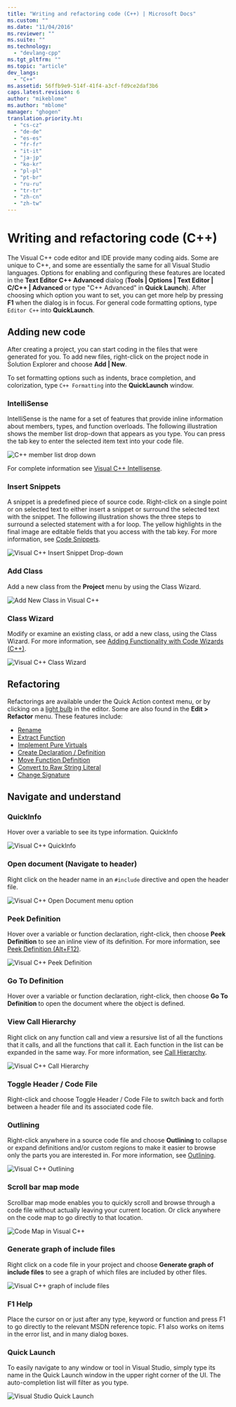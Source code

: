 ```yaml
---
title: "Writing and refactoring code (C++) | Microsoft Docs"
ms.custom: ""
ms.date: "11/04/2016"
ms.reviewer: ""
ms.suite: ""
ms.technology: 
  - "devlang-cpp"
ms.tgt_pltfrm: ""
ms.topic: "article"
dev_langs: 
  - "C++"
ms.assetid: 56ffb9e9-514f-41f4-a3cf-fd9ce2daf3b6
caps.latest.revision: 6
author: "mikeblome"
ms.author: "mblome"
manager: "ghogen"
translation.priority.ht: 
  - "cs-cz"
  - "de-de"
  - "es-es"
  - "fr-fr"
  - "it-it"
  - "ja-jp"
  - "ko-kr"
  - "pl-pl"
  - "pt-br"
  - "ru-ru"
  - "tr-tr"
  - "zh-cn"
  - "zh-tw"
---
```

# Writing and refactoring code (C++)
The Visual C++ code editor and IDE provide many coding aids. Some are unique to C++, and some are essentially the same for all Visual Studio languages. Options for enabling and configuring these features are located in the **Text Editor C++ Advanced** dialog (**Tools &#124; Options &#124; Text Editor &#124; C/C++ &#124; Advanced** or type "C++ Advanced" in **Quick Launch**). After choosing which option you want to set, you can get more help by pressing **F1** when the dialog is in focus. For general code formatting options, type `Editor C++` into **QuickLaunch**.  
  
## Adding new code  
 After creating a project, you can start coding in the files that were generated for you. To add new files, right-click on the project node in Solution Explorer and choose **Add &#124; New**.  
  
 To set formatting options such as indents, brace completion, and colorization, type `C++ Formatting` into the **QuickLaunch** window.  
  
### IntelliSense  
 IntelliSense is the name for a set of features that provide inline information about members, types, and function overloads. The following illustration shows the member list drop-down that appears as you type. You can press the tab key to enter the selected item text into your code file.  
  
 ![C&#43;&#43; member list drop down](../ide/media/vs2015_cpp_statement_completion.png "vs2015_cpp_statement_completion")  
  
 For complete information see [Visual C++ Intellisense](/visualstudio/ide/visual-cpp-intellisense).  
  
### Insert Snippets  
 A snippet is a predefined piece of source code. Right-click on a single point or on selected text to either insert a snippet or surround the selected text with the snippet. The following illustration shows the three steps to surround a selected statement with a for loop. The yellow highlights in the final image are editable fields that you access with the tab key. For more information, see [Code Snippets](/visualstudio/ide/code-snippets).  
  
 ![Visual C&#43;&#43; Insert Snippet Drop&#45;down](../ide/media/vs2015_cpp_surround_with.png "vs2015_cpp_surround_with")  
  
### Add Class  
 Add a new class from the **Project** menu by using the Class Wizard.  
  
 ![Add New Class in Visual C&#43;&#43;](../ide/media/vs2015_cpp_add_class.png "vs2015_cpp_add_class")  
  
### Class Wizard  
 Modify or examine an existing class, or add a new class, using the Class Wizard. For more information, see [Adding Functionality with Code Wizards (C++)](../ide/adding-functionality-with-code-wizards-cpp.md).  
  
 ![Visual C&#43;&#43; Class Wizard](../ide/media/vs2015_cpp_class_wizard.png "vs2015_cpp_class_wizard")  
  
## Refactoring  
 Refactorings are available under the Quick Action context menu, or by clicking on a [light bulb](/visualstudio/ide/perform-quick-actions-with-light-bulbs) in the editor.  Some are also found in the **Edit > Refactor** menu.  These features include:

* [Rename](refactoring/rename.md)
* [Extract Function](refactoring/extract-function.md)
* [Implement Pure Virtuals](refactoring/implement-pure-virtuals.md)
* [Create Declaration / Definition](refactoring/create-declaration-definition.md)
* [Move Function Definition](refactoring/move-definition-location.md)
* [Convert to Raw String Literal](refactoring/convert-to-raw-string-literal.md)
* [Change Signature](refactoring/change-signature.md)
 
## Navigate and understand
  
### QuickInfo  
 Hover over a variable to see its type information. QuickInfo  
  
 ![Visual C&#43;&#43; QuickInfo](../ide/media/vs2015_cpp_quickinfo.png "vs2015_cpp_quickInfo")  
  
### Open document (Navigate to header)  
 Right click on the header name in an `#include` directive and open the header file.  
  
 ![Visual C&#43;&#43; Open Document menu option](../ide/media/vs2015_cpp_open_document.png "vs2015_cpp_open_document")  
  
### Peek Definition  
 Hover over a variable or function declaration, right-click, then choose **Peek Definition** to see an inline view of its definition. For more information, see [Peek Definition (Alt+F12)](/visualstudio/ide/how-to-view-and-edit-code-by-using-peek-definition-alt-plus-f12).  
  
 ![Visual C&#43;&#43; Peek Definition](../ide/media/vs2015_cpp_peek_definition.png "vs2015_cpp_peek_definition")  
  
### Go To Definition  
 Hover over a variable or function declaration, right-click, then choose **Go To Definition** to open the document where the object is defined.  
  
### View Call Hierarchy  
 Right click on any function call and view a resursive list of all the functions that it calls, and all the functions that call it. Each function in the list can be expanded in the same way. For more information, see [Call Hierarchy](/visualstudio/ide/reference/call-hierarchy).  
  
 ![Visual C&#43;&#43; Call Hierarchy](../ide/media/vs2015_cpp_call_hierarchy.png "vs2015_cpp_call_hierarchy")  
  
### Toggle Header / Code File  
 Right-click and choose Toggle Header / Code File to switch back and forth between a header file and its associated code file.  
  
### Outlining  
 Right-click anywhere in a source code file and choose **Outlining** to collapse or expand definitions and/or custom regions to make it easier to browse only the parts you are interested in. For more information, see [Outlining](/visualstudio/ide/outlining).  
  
 ![Visual C&#43;&#43; Outlining](../ide/media/vs2015_cpp_outlining.png "vs2015_cpp_outlining")  
  
### Scroll bar map mode  
 Scrollbar map mode enables you to quickly scroll and browse through a code file without actually leaving your current location. Or click anywhere on the code map to go directly to that location.  
  
 ![Code Map in Visual C&#43;&#43;](../ide/media/vs2015_cpp_code_map.png "vs2015_cpp_code_map")  
  
### Generate graph of include files  
 Right click on a code file in your project and choose **Generate graph of include files** to see a graph of which files are included by other files.  
  
 ![Visual C&#43;&#43; graph of include files](../ide/media/vs2015_cpp_include_graph.png "vs2015_cpp_include_graph")  
  
### F1 Help  
 Place the cursor on or just after any type, keyword or function and press F1 to go directly to the relevant MSDN reference topic. F1 also works on items in the error list, and in many dialog boxes.  
  
### Quick Launch  
 To easily navigate to any window or tool in Visual Studio, simply type its name in the Quick Launch window in the upper right corner of the UI. The auto-completion list will filter as you type.  
  
 ![Visual Studio Quick Launch](../ide/media/vs2015_cpp_quick_launch.png "vs2015_cpp_quick_launch")